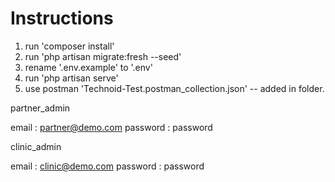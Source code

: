# Instructions

1. run 'composer install'
2. run 'php artisan migrate:fresh --seed'
3. rename '.env.example' to '.env'
4. run 'php artisan serve'
5. use postman 'Technoid-Test.postman_collection.json' -- added in folder.

partner_admin

email : partner@demo.com
password : password

clinic_admin

email : clinic@demo.com
password : password



